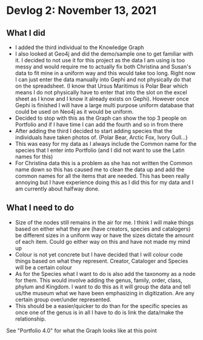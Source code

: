 # Devlog 2: November 13, 2021

## What I did

* I added the third individual to the Knowledge Graph
* I also looked at Geo4j and did the demo/sample one to get familiar with it. I decided to not use it for this project as the data I am using is too messy and would require me to actually fix both Christina and Susan's data to fit mine in a uniform way and this would take too long. Right now I can just enter the data manually into Gephi and not physically do that on the spreadsheet. (I know that Ursus Maritimus is Polar Bear which means I do not physically have to enter that into the slot on the excel sheet as I know and I know it already exists on Gephi). However once Gephi is finished I will have a large multi purpose uniform database that could be used on Neo4j as it would be uniform.
* Decided to stop with this as the Graph can show the top 3 people on Portfolio and if I have time I can add the fourth and so in from there
* After adding the third I decided to start adding species that the individuals have taken photos of. (Polar Bear, Arctic Fox, Ivory Gull...)
* This was easy for my data as I always include the Common name for the species that I enter into Portfolio (and I did not want to use the Latin names for this)
* For Christina data this is a problem as she has not written the Common name down so this has caused me to clean the data up and add the common names for all the items that are needed. This has been really annoying but I have experience doing this as I did this for my data and I am currently about halfway done.

## What I need to do

* Size of the nodes still remains in the air for me. I think I will make things based on either what they are (have creators, species and catalogers) be different sizes in a uniform way or have the sizes dictate the amount of each item. Could go either way on this and have not made my mind up
* Colour is not yet concrete but I have decided that I will colour code things based on what they represent. Creator, Cataloger and Species will be a certain colour
* As for the Species what I want to do is also add the taxonomy as a node for them. This would involve adding the genus, family, order, class, phylum and Kingdom. I want to do this as it will group the data and tell us/the museum what we have been emphasizing in digitization. Are any certain group over/under represented.
* This should be a easier/quicker to do than for the specific species as once one of the genus is in all I have to do is link the data/make the relationship. 

See "Portfolio 4.0" for what the Graph looks like at this point
